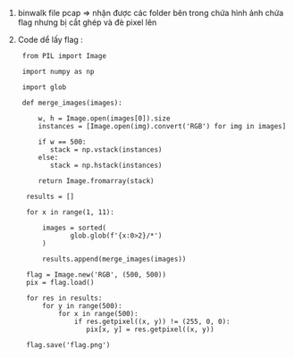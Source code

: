 1. binwalk file pcap => nhận được các folder bên trong chứa hình ảnh chứa flag nhưng bị cắt ghép và đè pixel lên
2. Code dể lấy flag : 

        from PIL import Image

        import numpy as np
   
        import glob

        def merge_images(images):
   
            w, h = Image.open(images[0]).size
            instances = [Image.open(img).convert('RGB') for img in images]

            if w == 500:
               stack = np.vstack(instances)
            else:
               stack = np.hstack(instances)

            return Image.fromarray(stack)

         results = []
   
         for x in range(1, 11):
      
             images = sorted(
                    glob.glob(f'{x:0>2}/*')
             )
       
             results.append(merge_images(images))

         flag = Image.new('RGB', (500, 500))
         pix = flag.load()

         for res in results:
             for y in range(500):
                 for x in range(500):
                     if res.getpixel((x, y)) != (255, 0, 0):
                        pix[x, y] = res.getpixel((x, y))

         flag.save('flag.png')
